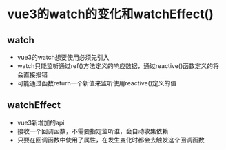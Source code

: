 # vue3的watch的变化和watchEffect()

## watch
  - vue3的watch想要使用必须先引入
  - watch只能监听通过ref()方法定义的响应数据，通过reactive()函数定义的将会直接报错
  - 可能通过函数return一个新值来监听使用reactive()定义的值

## watchEffect
  - vue3新增加的api
  - 接收一个回调函数，不需要指定监听谁，会自动收集依赖
  - 只要在回调函数中使用了属性，在发生变化时都会去触发这个回调函数